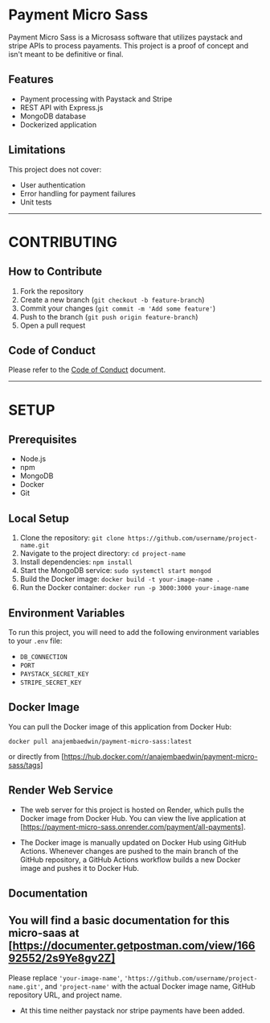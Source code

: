 # Payment Micro Sass

Payment Micro Sass is a Microsass software that utilizes paystack and stripe APIs to process payaments. This project is a proof of concept and isn't meant to be definitive or final.

## Features

- Payment processing with Paystack and Stripe
- REST API with Express.js
- MongoDB database
- Dockerized application

## Limitations

This project does not cover:

- User authentication
- Error handling for payment failures
- Unit tests

---

# CONTRIBUTING

## How to Contribute

1. Fork the repository
2. Create a new branch (`git checkout -b feature-branch`)
3. Commit your changes (`git commit -m 'Add some feature'`)
4. Push to the branch (`git push origin feature-branch`)
5. Open a pull request

## Code of Conduct

Please refer to the [Code of Conduct](CODE_OF_CONDUCT.md) document.

---

# SETUP

## Prerequisites

- Node.js
- npm
- MongoDB
- Docker
- Git

## Local Setup

1. Clone the repository: `git clone https://github.com/username/project-name.git`
2. Navigate to the project directory: `cd project-name`
3. Install dependencies: `npm install`
4. Start the MongoDB service: `sudo systemctl start mongod`
5. Build the Docker image: `docker build -t your-image-name .`
6. Run the Docker container: `docker run -p 3000:3000 your-image-name`

## Environment Variables

To run this project, you will need to add the following environment variables to your `.env` file:

- `DB_CONNECTION`
- `PORT`
- `PAYSTACK_SECRET_KEY`
- `STRIPE_SECRET_KEY`

## Docker Image

You can pull the Docker image of this application from Docker Hub:

```
docker pull anajembaedwin/payment-micro-sass:latest
```

or directly from [https://hub.docker.com/r/anajembaedwin/payment-micro-sass/tags]

## Render Web Service

- The web server for this project is hosted on Render, which pulls the Docker image from Docker Hub. You can view the live application at [https://payment-micro-sass.onrender.com/payment/all-payments].

- The Docker image is manually updated on Docker Hub using GitHub Actions. Whenever changes are pushed to the main branch of the GitHub repository, a GitHub Actions workflow builds a new Docker image and pushes it to Docker Hub.

## Documentation

You will find a basic documentation for this micro-saas at [https://documenter.getpostman.com/view/16692552/2s9Ye8gv2Z]
---

Please replace `'your-image-name'`, `'https://github.com/username/project-name.git'`, and `'project-name'` with the actual Docker image name, GitHub repository URL, and project name.

- At this time neither paystack nor stripe payments have been added.